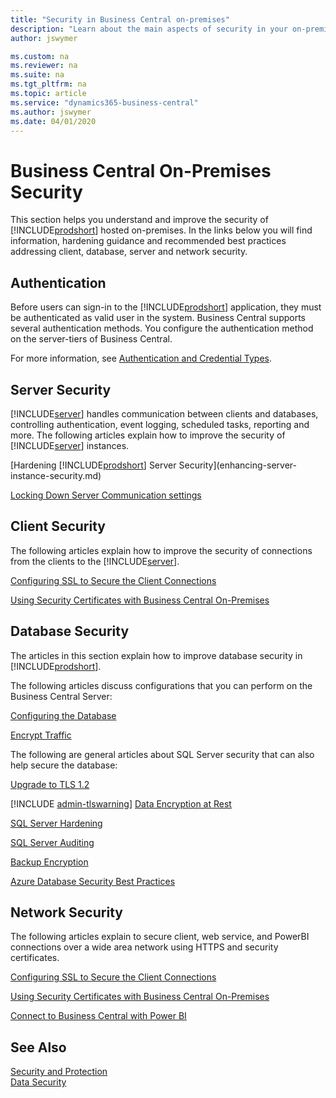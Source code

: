 ```yaml
---
title: "Security in Business Central on-premises"
description: "Learn about the main aspects of security in your on-premises deployment of Dynamics 365 Business Central."
author: jswymer

ms.custom: na
ms.reviewer: na
ms.suite: na
ms.tgt_pltfrm: na
ms.topic: article
ms.service: "dynamics365-business-central"
ms.author: jswymer
ms.date: 04/01/2020
---
```

# Business Central On-Premises Security

This section helps you understand and improve the security of [!INCLUDE[prodshort](../developer/includes/prodshort.md)] hosted on-premises. In the links below you will find information, hardening guidance and recommended best practices addressing client, database, server and network security.  

## Authentication

Before users can sign-in to the [!INCLUDE[prodshort](../developer/includes/prodshort.md)] application, they must be authenticated as valid user in the system. Business Central supports several authentication methods. You configure the authentication method on the server-tiers of Business Central.

For more information, see [Authentication and Credential Types](../administration/users-credential-types.md).

## Server Security

[!INCLUDE[server](../developer/includes/server.md)] handles communication between clients and databases, controlling authentication, event logging, scheduled tasks, reporting and more. The following articles explain how to improve the security of [!INCLUDE[server](../developer/includes/server.md)] instances.

[Hardening [!INCLUDE[prodshort](../developer/includes/prodshort.md)] Server Security](enhancing-server-instance-security.md)  

[Locking Down Server Communication settings](security-lock-down-server-communication.md)  

<!-- [Using Multiple Business Central Servers for Stability](security-multiple-server-instances.md) available soon-->  

## Client Security

The following articles explain how to improve the security of connections from the clients to the [!INCLUDE[server](../developer/includes/server.md)].  

[Configuring SSL to Secure the Client Connections](../deployment/configure-ssl-web-client-connection.md)

[Using Security Certificates with Business Central On-Premises](../deployment/implement-security-certificates-production-environment.md)

## Database Security

The articles in this section explain how to improve database security in [!INCLUDE[prodshort](../developer/includes/prodshort.md)].

The following articles discuss configurations that you can perform on the Business Central Server:

[Configuring the Database](../administration/configure-sql-server-authentication.md)

[Encrypt Traffic](enhancing-server-instance-security.md#data-encryption)

<!-- coming soon [Minimum database user privileges](security-minimum-database-user-privileges.md)  -->

The following are general articles about SQL Server security that can also help secure the database:

[Upgrade to TLS 1.2](https://support.microsoft.com/help/3135244/tls-1-2-support-for-microsoft-sql-server)
  
[!INCLUDE [admin-tlswarning](../developer/includes/admin-tlswarning.md)]
[Data Encryption at Rest](transparent-data-encryption.md)

[SQL Server Hardening](/sql/relational-databases/security/securing-sql-server?view=sql-server-2017)
  
[SQL Server Auditing](/sql/relational-databases/security/auditing/sql-server-audit-database-engine?view=sql-server-2017)

[Backup Encryption](/sql/relational-databases/backup-restore/backup-encryption?view=sql-server-2017)

[Azure Database Security Best Practices](/azure/security/fundamentals/database-best-practices)

## Network Security

The following articles explain to secure client, web service, and PowerBI connections over a wide area network using HTTPS and security certificates. 

[Configuring SSL to Secure the Client Connections](../deployment/configure-ssl-web-client-connection.md)

[Using Security Certificates with Business Central On-Premises](../deployment/implement-security-certificates-production-environment.md)

[Connect to Business Central with Power BI](/power-bi/service-connect-to-microsoft-dynamics-nav)

## See Also  

[Security and Protection](security-and-protection.md)  
[Data Security](data-security.md)  
